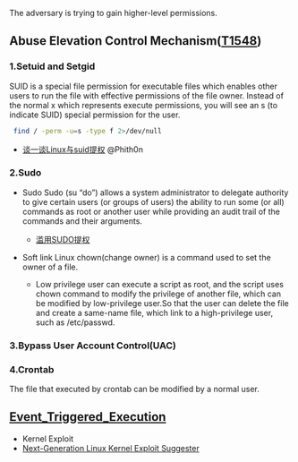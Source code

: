 The adversary is trying to gain higher-level permissions.

## Abuse Elevation Control Mechanism([T1548](https://attack.mitre.org/techniques/T1548/))
### 1.Setuid and Setgid
   SUID is a special file permission for executable files which enables other users to run the file with effective permissions of the file owner. Instead of the normal x which represents execute permissions, you will see an s (to indicate SUID) special permission for the user.
  ```bash
   find / -perm -u=s -type f 2>/dev/null
  ```
  - [谈一谈Linux与suid提权](https://www.leavesongs.com/PENETRATION/linux-suid-privilege-escalation.html)  @Phith0n


### 2.Sudo
- Sudo
  Sudo (su “do”) allows a system administrator to delegate authority to give certain users (or groups of users) the ability to run some (or all) commands as root or another user while providing an audit trail of the commands and their arguments.
  
  - [滥用SUDO提权](https://cloud.tencent.com/developer/article/1708368)
- Soft link
  Linux chown(change owner) is a command used to set the owner of a file.
  - Low privilege user can execute a script as root, and the script uses chown command to modify the privilege of another file, which can be modified by low-privilege user.So that the user can delete the file and create a same-name file, which link to a high-privilege user, such as /etc/passwd.
### 3.Bypass User Account Control(UAC)
### 4.Crontab
   The file that executed by crontab can be modified by a normal user.
   
   
## [Event_Triggered_Execution](https://github.com/Jayway007/Offense-and-Deffense/blob/main/Offense/Red-Team/Persistence/Event_Triggered_Execution.md)


- Kernel Exploit
- [Next-Generation Linux Kernel Exploit Suggester](https://github.com/jondonas/linux-exploit-suggester-2)
